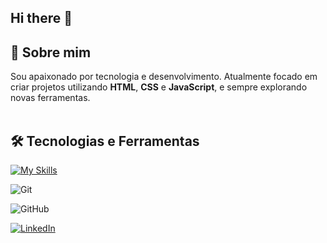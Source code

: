 ## Hi there :pencil:

## 🚀 Sobre mim  
Sou apaixonado por tecnologia e desenvolvimento. Atualmente focado em criar projetos utilizando **HTML**, **CSS** e **JavaScript**, e sempre explorando novas ferramentas.
<br>
<br>

## 🛠 Tecnologias e Ferramentas 
[![My Skills](https://skillicons.dev/icons?i=html,css,js)](https://skillicons.dev)


![Git](https://img.shields.io/badge/Git-F05032?style=for-the-badge&logo=git&logoColor=white)

![GitHub](https://img.shields.io/badge/GitHub-181717?style=for-the-badge&logo=github)



[![LinkedIn](https://img.shields.io/badge/LinkedIn-0077B5?style=for-the-badge&logo=linkedin&logoColor=white)](https://www.linkedin.com/in/alexclementinoten%C3%B3rio/)  


